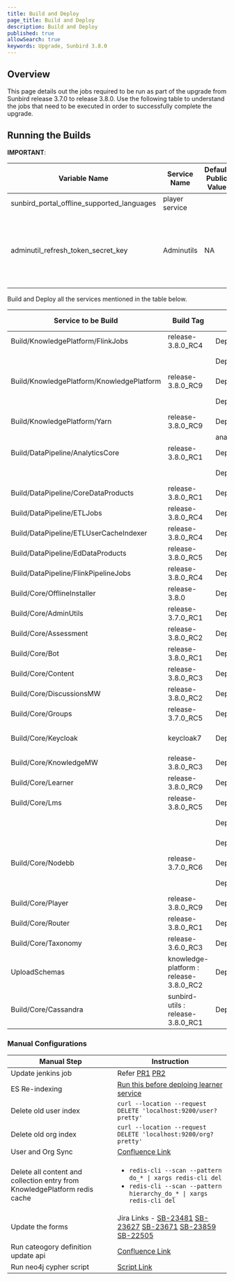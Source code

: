 ```yaml
---
title: Build and Deploy
page_title: Build and Deploy
description: Build and Deploy
published: true
allowSearch: true
keywords: Upgrade, Sunbird 3.8.0
---
```


## Overview

This page details out the jobs required to be run as part of the upgrade from Sunbird release 3.7.0 to release 3.8.0. Use the following table to understand the jobs that need to be executed in order to successfully complete the upgrade. 

## Running the Builds 

**IMPORTANT**: 


| Variable Name| Service Name| Default Public Value |Private Value Override | Comments              |
|--------------|-------------|----------------------|--------------------|------------------
| sunbird_portal_offline_supported_languages | player service|  | | This variable should be removed from private devops repo |
| adminutil_refresh_token_secret_key | Adminutils | NA |NA | <ul><li>Go to http://{{KEYCLOAK_IP}}/auth/admin/master/console/#/realms/sunbird/keys</li><li>Get this secret value from DB, by loging into the keycloak 7 postgres DB and run the query: `SELECT value FROM component_config CC INNER JOIN component C ON(CC.component_id = C.id) WHERE C.realm_id = 'sunbird' and provider_id = 'hmac-generated' AND CC.name = 'secret';`</li><li>More details with pictures are updated in this link (https://project-sunbird.atlassian.net/wiki/spaces/DevOps/pages/2281734145/Keycloak+Upgrade+from+3.2.0+to+7.0.1)</li><li>Done as part of release-3.7.0 hotfix</li></ul>|

Build and Deploy all the services mentioned in the table below.


| Service to be Build| Build Tag   | Service to Deploy |Deploy Tag  | Comments |
|--------------------|-------------|-------------------|------------|----------|
| Build/KnowledgePlatform/FlinkJobs       |release-3.8.0_RC4|Deploy/staging/KnowledgePlatform/FlinkJobs       |release-3.8.0||
|         |                 | Deploy/staging/KnowledgePlatform/KafkaSetup    |release-3.8.0||
| Build/KnowledgePlatform/KnowledgePlatform           |release-3.8.0_RC9| Deploy/staging/KnowledgePlatform/Learning      |release-3.8.0|
| |                 | Deploy/staging/KnowledgePlatform/LoggingFileBeatsVM|release-3.8.0||
| Build/KnowledgePlatform/Yarn|release-3.8.0_RC9| Deploy/staging/KnowledgePlatform/Yarn          |release-3.8.0||
|                    |                 | analytics spark provision  |||
| Build/DataPipeline/AnalyticsCore      | release-3.8.0_RC1| Deploy/staging/DataPipeline/AnalyticsCore|release-3.8.0||
| |                 |Deploy/staging/DataPipeline/AnalyticsFetchLogs|release-3.8.0||
| Build/DataPipeline/CoreDataProducts   | release-3.8.0_RC1|Deploy/staging/DataPipeline/CoreDataProducts |release-3.8.0||
| Build/DataPipeline/ETLJobs            | release-3.8.0_RC4| Deploy/staging/DataPipeline/ETLJobs      | release-3.8.0||
| Build/DataPipeline/ETLUserCacheIndexer| release-3.8.0_RC4| Deploy/staging/DataPipeline/ETLUserCacheIndexer|release-3.8.0||
| Build/DataPipeline/EdDataProducts | release-3.8.0_RC5 | Deploy/staging/DataPipeline/EdDataProducts |release-3.8.0||
| Build/DataPipeline/FlinkPipelineJobs | release-3.8.0_RC4 | Deploy/staging/DataPipeline/FlinkPipelineJobs |release-3.8.0||
| Build/Core/OfflineInstaller | release-3.8.0| Deploy/staging/Core/OfflineInstaller |release-3.5.0||
| Build/Core/AdminUtils| release-3.7.0_RC1 | Deploy/staging/Kubernetes/AdminUtils | release-3.8.0||
| Build/Core/Assessment | release-3.8.0_RC2 | Deploy/staging/Kubernetes/Assessment | release-3.8.0||
| Build/Core/Bot | release-3.8.0_RC1 |  Deploy/staging/Kubernetes/Bot |release-3.8.0||
| Build/Core/Content | release-3.8.0_RC3 | Deploy/staging/Kubernetes/Content | release-3.8.0||
| Build/Core/DiscussionsMW | release-3.8.0_RC2 | Deploy/staging/Kubernetes/DiscussionsMW |release-3.8.0||
| Build/Core/Groups | release-3.7.0_RC5 | Deploy/staging/Kubernetes/Groups| release-3.8.0||
| Build/Core/Keycloak | keycloak7 | Deploy/staging/Kubernetes/Keycloak | keycloak7 | private branch: keycloak7||
| Build/Core/KnowledgeMW | release-3.8.0_RC3 | Deploy/staging/Kubernetes/KnowledgeMW | release-3.8.0||
| Build/Core/Learner | release-3.8.0_RC9 | Deploy/staging/Kubernetes/Learner | release-3.8.0||
| Build/Core/Lms| release-3.8.0_RC5 | Deploy/staging/Kubernetes/Lms| release-3.8.0||
| |  | Deploy/staging/Kubernetes/LoggingFileBeatsVM | release-3.8.0||
| |  | Deploy/staging/Kubernetes/Monitoring |release-3.8.0||
| Build/Core/Nodebb | release-3.7.0_RC6 | Deploy/staging/Kubernetes/Nodebb| release-3.8.0||
| |  | Deploy/staging/Kubernetes/OnboardAPIs| release-3.8.0||
| Build/Core/Player | release-3.8.0_RC9 | Deploy/staging/Kubernetes/Player| release-3.8.0||
| Build/Core/Router | release-3.8.0_RC1 | Deploy/staging/Kubernetes/Router | release-3.8.0||
| Build/Core/Taxonomy | release-3.6.0_RC3 | Deploy/staging/Kubernetes/Taxonomy| release-3.8.0||
| UploadSchemas | knowledge-platform : release-3.8.0_RC2 | Deploy/staging/Kubernetes/UploadSchemas | release-3.8.0||
| Build/Core/Cassandra | sunbird-utils : release-3.8.0_RC1| Deploy/staging/Kubernetes/Cassandra| release-3.8.0||


### Manual Configurations
|Manual Step|Instruction|
|--------------------|--------------------|
|Update jenkins job|Refer [PR1](https://github.com/project-sunbird/sunbird-devops/pull/2322) [PR2](https://github.com/project-sunbird/sunbird-devops/pull/2407)|
|ES Re-indexing|[Run this before deploing learner service](https://project-sunbird.atlassian.net/wiki/spaces/UM/pages/2346156058/SC-2190+ES+scaling+-+reindexing+Org+index)|
|Delete old user index|`curl --location --request DELETE 'localhost:9200/user?pretty'`|
|Delete old org index|`curl --location --request DELETE 'localhost:9200/org?pretty'`|
|User and Org Sync|[Confluence Link](https://project-sunbird.atlassian.net/wiki/spaces/UM/pages/2437480455/SC-2190+sync+tool+for+learner-service)|
|Delete all content and collection entry from KnowledgePlatform redis cache|<ul><li>`redis-cli --scan --pattern do_* \| xargs redis-cli del`</li><li>`redis-cli --scan --pattern hierarchy_do_* \| xargs redis-cli del`</li></ul>|
|Update the forms|Jira Links - [SB-23481](https://project-sunbird.atlassian.net/browse/SB-23481) [SB-23627](https://project-sunbird.atlassian.net/browse/SB-23627) [SB-23671](https://project-sunbird.atlassian.net/browse/SB-23671) [SB-23859](https://project-sunbird.atlassian.net/browse/SB-23859) [SB-22505](https://project-sunbird.atlassian.net/browse/SB-22505)
|Run cateogory definition update api|[Confluence Link](https://project-sunbird.atlassian.net/wiki/spaces/SingleSource/pages/2364964876/Course+primaryCategory+Config)|
|Run neo4j cypher script|[Script Link](https://github.com/project-sunbird/sunbird-learning-platform/blob/release-3.8.0/docs/cypher-scripts/release-3.8.0.cypher)|
